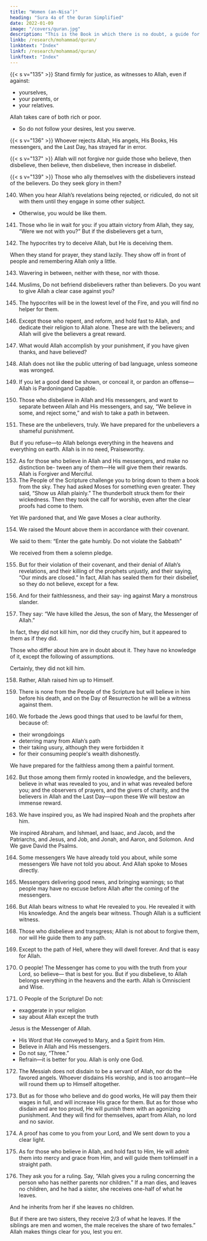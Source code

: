 ```yaml
---
title: "Women (an-Nisa’)"
heading: "Sura 4a of the Quran Simplified"
date: 2022-01-09
image: "/covers/quran.jpg"
description: "This is the Book in which there is no doubt, a guide for the righteous."
linkb: /research/mohammad/quran/
linkbtext: "Index"
linkf: /research/mohammad/quran/
linkftext: "Index"
---
```



{{< s v="135" >}} Stand firmly for justice, as witnesses to Allah, even if against:
- yourselves,
- your parents, or
- your relatives.

Allah takes care of both rich or poor.
- So do not follow your desires, lest you swerve. 
<!-- - If you deviate, or turn away—then Allah is Aware of what you do. -->

{{< s v="136" >}} <!-- 136. Muslims,  Believe in Allah and His messenger, and the Book He sent down to His messenger, and the Book He sent down before. --> Whoever rejects Allah, His angels, His Books, His messengers, and the Last Day, has strayed far in error.

{{< s v="137" >}} Allah will not forgive nor guide those who believe, then disbelieve, then believe, then disbelieve, then increase in disbelief.

<!-- 138. Inform the hypocrites that they will have a painful punishment. -->

{{< s v="139" >}} Those who ally themselves with the disbelievers instead of the believers. Do they seek glory in them? 

140. When you hear Allah’s revelations being rejected, or ridiculed, do not sit with them until they engage in some other subject. 
- Otherwise, you would be like them. <!-- Allah will gather the hypocrites and the disbelievers, into Hell, altogether. -->

141. Those who lie in wait for you: if you attain victory from Allah, they say, “Were we not with you?” But if the disbelievers get a turn,

142. The hypocrites try to deceive Allah, but He is deceiving them. 

When they stand for prayer, they stand lazily. They show off in front of people and remembering Allah only a little.

143. Wavering in between, neither with these, nor with those. <!-- Whomever Allah sends astray, you will never find for him a way. -->

144. Muslims,  Do not befriend disbelievers rather than believers. Do you want to give Allah a clear case against you? 

145. The hypocrites will be in the lowest level of the Fire, and you will find no helper for them.

146. Except those who repent, and reform, and hold fast to Allah, and dedicate their religion
to Allah alone. These are with the believers; and Allah will give the believers a great reward.

147. What would Allah accomplish by your punishment, if you have given thanks, and have believed? 

148. Allah does not like the public uttering of bad language, unless someone was wronged.


149. If you let a good deed be shown, or conceal
it, or pardon an offense—Allah is Pardoningand Capable.

150. Those who disbelieve in Allah and His messengers, and want to separate between
Allah and His messengers, and say, “We believe in some, and reject some,” and wish to take a path in between.

151. These are the unbelievers, truly. We have prepared for the unbelievers a shameful punishment.

But if you refuse—to Allah belongs everything in the heavens and everything on earth.
Allah is in no need, Praiseworthy. 


152. As for those who believe in Allah and His messengers, and make no distinction be-
tween any of them—He will give them their rewards. Allah is Forgiver and Merciful.
153. The People of the Scripture challenge you to bring down to them a book from the sky.
They had asked Moses for something even greater. They said, “Show us Allah plainly.”
The thunderbolt struck them for their wickedness. Then they took the calf for worship,
even after the clear proofs had come to them.

Yet We pardoned that, and We gave Moses a clear authority.

154. We raised the Mount above them in accordance with their covenant. 

We said to them: “Enter the gate humbly. Do not violate the Sabbath”

We received from them a solemn pledge.

155. But for their violation of their covenant, and their denial of Allah’s revelations, and
their killing of the prophets unjustly, and
their saying, “Our minds are closed.” In fact,
Allah has sealed them for their disbelief, so
they do not believe, except for a few.
156. And for their faithlessness, and their say-
ing against Mary a monstrous slander.


157. They say: “We have killed the Jesus, the son of Mary, the Messenger of Allah.” 

In fact, they did not kill him, nor did they crucify him, but it appeared to them as if they did.

Those who differ about him are in doubt about it. They have no knowledge of it, except the following of assumptions. 

Certainly, they did not kill him.

158. Rather, Allah raised him up to Himself.

159. There is none from the People of the Scripture but will believe in him before his death, and on the Day of Resurrection he will
be a witness against them.

160. We forbade the Jews good things that used to be lawful for them, because of:
- their wrongdoings
- deterring many from Allah’s path
- their taking usury, although they were forbidden it
- for their consuming people's wealth dishonestly. 

We have prepared for the faithless among them a painful torment.

162. But those among them firmly rooted in knowledge, and the believers, believe in what was revealed to you, and in what was revealed before you; and the observers of prayers, and the givers of charity, and the believers in Allah and the Last Day—upon these We will bestow an immense reward.

163. We have inspired you, as We had inspired Noah and the prophets after him.

We inspired Abraham, and Ishmael, and Isaac, and Jacob, and the Patriarchs, and Jesus, and Job, and Jonah, and Aaron, and Solomon. And We gave David the Psalms.

164. Some messengers We have already told you about, while some messengers We have not told you about. And Allah spoke to Moses directly.

165. Messengers delivering good news, and bringing warnings; so that people may have
no excuse before Allah after the coming of the messengers.

166. But Allah bears witness to what He revealed to you. He revealed it with His
knowledge. And the angels bear witness. Though Allah is a sufficient witness.
<!-- 167. Those who disbelieve and repel from Allah’s path have gone far astray. -->

168. Those who disbelieve and transgress; Allah is not about to forgive them, nor will He
guide them to any path.

169. Except to the path of Hell, where they will dwell forever. And that is easy for Allah.
170. O people! The Messenger has come to you with the truth from your Lord, so believe—
that is best for you. But if you disbelieve, to
Allah belongs everything in the heavens and
the earth. Allah is Omniscient and Wise.

171. O People of the Scripture! Do not:
- exaggerate in your religion
- say about Allah except the truth

Jesus is the Messenger of Allah. 
- His Word that He conveyed to Mary, and a Spirit from Him. 
- Believe in Allah and His messengers. 
- Do not say, “Three.” 
- Refrain—it is better for you. Allah is only one God. 

<!-- Glory be to Him—that He should have
a son. To Him belongs everything in the heavens and the earth, and Allah is a sufficient Protector. -->


172. The Messiah does not disdain to be a servant of Allah, nor do the favored angels. Whoever disdains His worship, and is too arrogant—He will round them up to Himself altogether.

173. But as for those who believe and do good works, He will pay them their wages in full,
and will increase His grace for them. But as for those who disdain and are too proud, He
will punish them with an agonizing punishment. And they will find for themselves,
apart from Allah, no lord and no savior.

174. A proof has come to you from your Lord, and We sent down to you a clear light.

175. As for those who believe in Allah, and hold fast to Him, He will admit them into mercy
and grace from Him, and will guide them toHimself in a straight path.

176. They ask you for a ruling. Say, “Allah gives you a ruling concerning the person who has
neither parents nor children.” If a man dies, and leaves no children, and he had a sister,
she receives one-half of what he leaves. 

And he inherits from her if she leaves no children. 

But if there are two sisters, they receive 2/3 of what he leaves. If the siblings are men and women, the male receives the share
of two females.” Allah makes things clear for you, lest you err. <!-- Allah is Aware of every-
thing. -->
